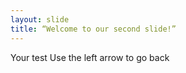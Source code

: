```yaml
---
layout: slide
title: “Welcome to our second slide!”
---
```

Your test
Use the left arrow to go back
